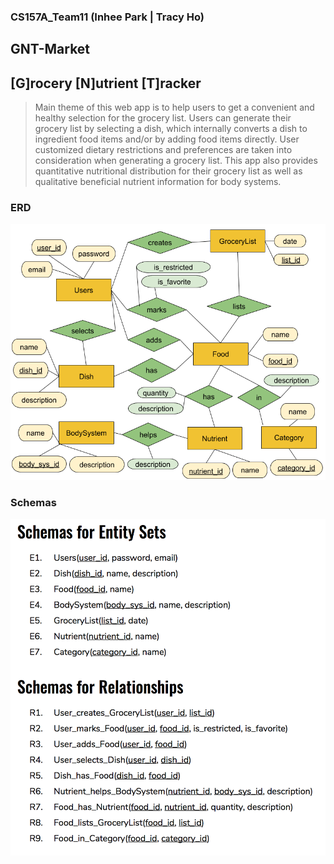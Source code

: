 ### CS157A_Team11 (Inhee Park | Tracy Ho)

## GNT-Market 
[G]rocery [N]utrient [T]racker
------------------------------
<blockquote>
Main theme of this web app is to help users to get a convenient and healthy selection for the grocery list. Users can generate their grocery list by selecting a dish, which internally converts a dish to ingredient food items and/or by adding food items directly. User customized dietary restrictions and preferences are taken into consideration when generating a grocery list. This app also provides quantitative nutritional distribution for their grocery list as well as qualitative beneficial nutrient information for body systems.
</blockquote>

### ERD
<img src="https://github.com/ipark-CS/CS157A_Team11/blob/master/DBmodel_ERD/ERD.png" width="600">

### Schemas 
<img src="https://github.com/ipark-CS/CS157A_Team11/blob/master/DBmodel_ERD/schema.png"  width="600">
